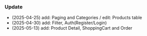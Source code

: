### Update
- (2025-04-25) add: Paging and Categories / edit: Products table
- (2025-04-30) add: Filter, Auth(Register/Login)
- (2025-05-13) add: Product Detail, ShoppingCart and Order

